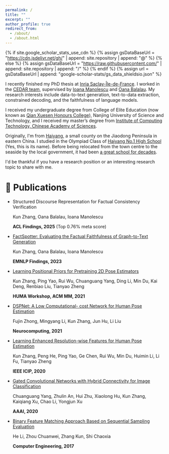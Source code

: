 ```yaml
---
permalink: /
title: ""
excerpt: ""
author_profile: true
redirect_from: 
  - /about/
  - /about.html
---
```


{% if site.google_scholar_stats_use_cdn %}
{% assign gsDataBaseUrl = "https://cdn.jsdelivr.net/gh/" | append: site.repository | append: "@" %}
{% else %}
{% assign gsDataBaseUrl = "https://raw.githubusercontent.com/" | append: site.repository | append: "/" %}
{% endif %}
{% assign url = gsDataBaseUrl | append: "google-scholar-stats/gs_data_shieldsio.json" %}

<span class='anchor' id='about-me'></span>

I recently finished my PhD thesis at <a href='https://www.inria.fr/en/inria-saclay-centre'>Inria Saclay-Île-de-France</a>. I worked in the <a href='https://team.inria.fr/cedar/'>CEDAR team</a>, supervised by <a href='https://pages.saclay.inria.fr/ioana.manolescu/'>Ioana Manolescu</a> and <a href='https://oanabalalau.com/'>Oana Balalau</a>. My research interests include data-to-text generation, text-to-data extraction, constrained decoding, and the faithfulness of language models.

I received my undergraduate degree from College of Elite Education (now known as <a href='https://qxs.njust.edu.cn/main.htm'>Qian Xuesen Honours College</a>), Nanjing University of Science and Technology, and I received my master’s degree from <a href='http://english.ict.cas.cn/edu/ebi/'>Institute of Computing Technology, Chinese Academy of Sciences</a>.

Originally, I'm from <a href='https://en.wikipedia.org/wiki/Haiyang'>Haiyang</a>, a small county on the Jiaodong Peninsula in eastern China. I studied in the Olympiad Class of <a href='https://baike.sogou.com/v4424952.htm'>Haiyang No.1 High School</a> (Yes, this is its name). Before being relocated from the town centre to the seaside by the local government, it had been <a href='images/hyyz.png'>a great school for decades</a>. 

I'd be thankful if you have a research position or an interesting research topic to share with me.

<!-- My research interest includes neural machine translation and computer vision. I have published more than 100 papers at the top international AI conferences with total <a href='https://scholar.google.com/citations?user=DhtAFkwAAAAJ'>google scholar citations <strong><span id='total_cit'>260000+</span></strong></a> (You can also use google scholar badge <a href='https://scholar.google.com/citations?user=DhtAFkwAAAAJ'><img src="https://img.shields.io/endpoint?url={{ url | url_encode }}&logo=Google%20Scholar&labelColor=f6f6f6&color=9cf&style=flat&label=citations"></a>). -->

<!-- # 🔥 News
- *2022.02*: &nbsp;🎉🎉 Lorem ipsum dolor sit amet, consectetur adipiscing elit. Vivamus ornare aliquet ipsum, ac tempus justo dapibus sit amet. 
- *2022.02*: &nbsp;🎉🎉 Lorem ipsum dolor sit amet, consectetur adipiscing elit. Vivamus ornare aliquet ipsum, ac tempus justo dapibus sit amet.  -->

# 📝 Publications 

- Structured Discourse Representation for Factual Consistency Verification

  Kun Zhang, Oana Balalau, Ioana Manolescu

  **ACL Findings, 2025** (Top 0.76% meta score)

- [FactSpotter: Evaluating the Factual Faithfulness of Graph-to-Text Generation](https://hal.science/hal-04257838)

  Kun Zhang, Oana Balalau, Ioana Manolescu

  **EMNLP Findings, 2023**

- [Learning Positional Priors for Pretraining 2D Pose Estimators](https://dl.acm.org/doi/10.1145/3475723.3484252) 
  
  Kun Zhang, Ping Yao, Rui Wu, Chuanguang Yang, Ding Li, Min Du, Kai Deng, Renbiao Liu, Tianyao Zheng
  
  **HUMA Workshop, ACM MM, 2021**

- [DSPNet: A Low Computational- cost Network for Human Pose Estimation](https://www.sciencedirect.com/science/article/pii/S0925231220317288) 
  
  Fujin Zhong, Mingyang Li, Kun Zhang, Jun Hu, Li Liu
  
  **Neurocomputing, 2021**

- [Learning Enhanced Resolution-wise Features for Human Pose Estimation](https://ieeexplore.ieee.org/document/9191174) 
  
  Kun Zhang, Peng He, Ping Yao, Ge Chen, Rui Wu, Min Du, Huimin Li, Li Fu, Tianyao Zheng
  
  **IEEE ICIP, 2020** 

- [Gated Convolutional Networks with Hybrid Connectivity for Image Classification](https://ojs.aaai.org/index.php/AAAI/article/view/6948) 
  
  Chuanguang Yang, Zhulin An, Hui Zhu, Xiaolong Hu, Kun Zhang, Kaiqiang Xu, Chao Li, Yongjun Xu
  
  **AAAI, 2020** 

- [Binary Feature Matching Approach Based on Sequential Sampling Evaluation](http://www.ecice06.com/EN/10.3969/j.issn.1000-3428.2017.08.054) 
  
  He Li, Zhou Chuanwei, Zhang Kun, Shi Chaoxia
  
  **Computer Engineering, 2017** 

<!-- - [Transformation Consistency for Remote Sensing Image Super-Resolution](https://ieeexplore.ieee.org/document/10222766)

  Kai Deng, Ping Yao, Siyuan Cheng, Junyu Bi, Kun Zhang

  **IEEE ICIP, 2023** -->

<!--  - [Skip Attention GAN for Remote Sensing Image Synthesis](https://ieeexplore.ieee.org/document/9414701) 
  
  Kai Deng, Kun Zhang, Siyuan Cheng, Peng He, Ping Yao
  
  **IEEE ICASSP, 2021**
-->

<!-- <div class='paper-box'><div class='paper-box-image'><div><div class="badge">CVPR 2016</div><img src='images/500x300.png' alt="sym" width="100%"></div></div>
<div class='paper-box-text' markdown="1">

[Deep Residual Learning for Image Recognition](https://openaccess.thecvf.com/content_cvpr_2016/papers/He_Deep_Residual_Learning_CVPR_2016_paper.pdf)

**Kaiming He**, Xiangyu Zhang, Shaoqing Ren, Jian Sun

[**Project**](https://scholar.google.com/citations?view_op=view_citation&hl=zh-CN&user=DhtAFkwAAAAJ&citation_for_view=DhtAFkwAAAAJ:ALROH1vI_8AC) <strong><span class='show_paper_citations' data='DhtAFkwAAAAJ:ALROH1vI_8AC'></span></strong>
- Lorem ipsum dolor sit amet, consectetur adipiscing elit. Vivamus ornare aliquet ipsum, ac tempus justo dapibus sit amet. 
</div>
</div> -->

<!-- - [Lorem ipsum dolor sit amet, consectetur adipiscing elit. Vivamus ornare aliquet ipsum, ac tempus justo dapibus sit amet](https://github.com), A, B, C, **CVPR 2020**

# 🎖 Honors and Awards
- *2021.10* Lorem ipsum dolor sit amet, consectetur adipiscing elit. Vivamus ornare aliquet ipsum, ac tempus justo dapibus sit amet. 
- *2021.09* Lorem ipsum dolor sit amet, consectetur adipiscing elit. Vivamus ornare aliquet ipsum, ac tempus justo dapibus sit amet.  -->

<!-- # 📖 Educations
- *2019.06 - 2022.04 (now)*, Lorem ipsum dolor sit amet, consectetur adipiscing elit. Vivamus ornare aliquet ipsum, ac tempus justo dapibus sit amet. 
- *2015.09 - 2019.06*, Lorem ipsum dolor sit amet, consectetur adipiscing elit. Vivamus ornare aliquet ipsum, ac tempus justo dapibus sit amet. 

# 💬 Invited Talks
- *2021.06*, Lorem ipsum dolor sit amet, consectetur adipiscing elit. Vivamus ornare aliquet ipsum, ac tempus justo dapibus sit amet. 
- *2021.03*, Lorem ipsum dolor sit amet, consectetur adipiscing elit. Vivamus ornare aliquet ipsum, ac tempus justo dapibus sit amet.  \| [\[video\]](https://github.com/) -->
<!-- 
# 💻 Internships
- *2019.05 - 2020.02*, [Lorem](https://github.com/), China. -->